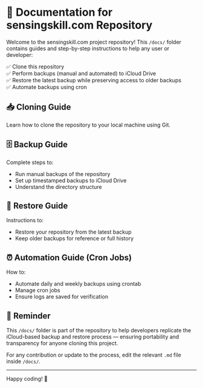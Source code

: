 # 📂 Documentation for sensingskill.com Repository

Welcome to the sensingskill.com project repository! This `/docs/` folder contains guides and step-by-step instructions to help any user or developer:

✅ Clone this repository  
✅ Perform backups (manual and automated) to iCloud Drive  
✅ Restore the latest backup while preserving access to older backups  
✅ Automate backups using cron  

## 📥 Cloning Guide
Learn how to clone the repository to your local machine using Git.

## 🗄 Backup Guide
Complete steps to:
- Run manual backups of the repository
- Set up timestamped backups to iCloud Drive
- Understand the directory structure

## 🔄 Restore Guide
Instructions to:
- Restore your repository from the latest backup
- Keep older backups for reference or full history

## ⏰ Automation Guide (Cron Jobs)
How to:
- Automate daily and weekly backups using crontab
- Manage cron jobs
- Ensure logs are saved for verification

## 📌 Reminder
This `/docs/` folder is part of the repository to help developers replicate the iCloud-based backup and restore process — ensuring portability and transparency for anyone cloning this project.

For any contribution or update to the process, edit the relevant `.md` file inside `/docs/`.

---

Happy coding! 🎉
